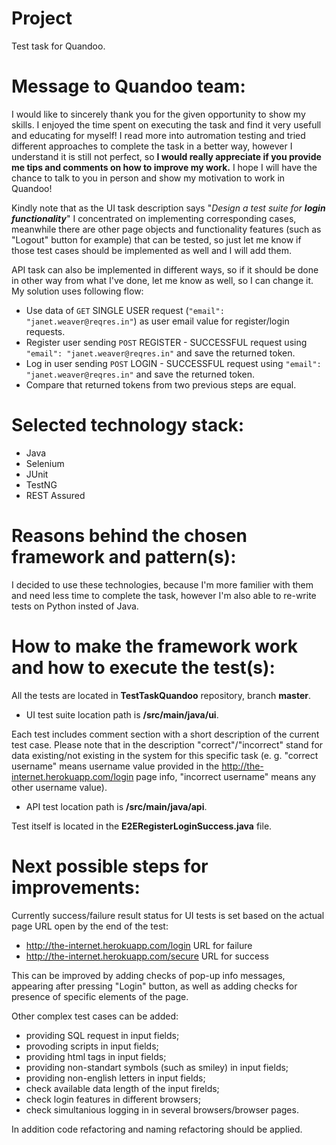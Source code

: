 # Project

Test task for Quandoo.

# **Message to Quandoo team:**

I would like to sincerely thank you for the given opportunity to show my skills.
I enjoyed the time spent on executing the task and find it very usefull and educating for myself!
I read more into autromation testing and tried different approaches to complete the task in a better way, however I understand it is still not perfect, so **I would really appreciate if you provide me tips and comments on how to improve my work.**
I hope I will have the chance to talk to you in person and show my motivation to work in Quandoo!

Kindly note that as the UI task description says "_Design a test suite for **login functionality**_" I concentrated on implementing corresponding cases, meanwhile there are other page objects and functionality features (such as "Logout" button for example) that can be tested, so just let me know if those test cases should be implemented as well and I will add them.

API task can also be implemented in different ways, so if it should be done in other way from what I've done, let me know as well, so I can change it.
My solution uses following flow:
- Use data of `GET` SINGLE USER request (`"email": "janet.weaver@reqres.in"`) as user email value for register/login requests.
- Register user sending `POST` REGISTER - SUCCESSFUL request using `"email": "janet.weaver@reqres.in"` and save the returned token.
- Log in user sending `POST` LOGIN - SUCCESSFUL request using `"email": "janet.weaver@reqres.in"` and save the returned token.
- Compare that returned tokens from two previous steps are equal. 

# **Selected technology stack:**

- Java
- Selenium
- JUnit
- TestNG
- REST Assured

# **Reasons behind the chosen framework and pattern(s):**

I decided to use these technologies, because I'm more familier with them and need less time to complete the task, however I'm also able to re-write tests on Python insted of Java. 

# **How to make the framework work and how to execute the test(s):**

All the tests are located in **TestTaskQuandoo** repository, branch **master**.

- UI test suite location path is **/src/main/java/ui**.

Each test includes comment section with a short description of the current test case. Please note that in the description "correct"/"incorrect" stand for data existing/not existing in the system for this specific task (e. g. "correct username" means username value provided in the http://the-internet.herokuapp.com/login page info, "incorrect username" means any other username value).

- API test location path is **/src/main/java/api**.

Test itself is located in the **E2ERegisterLoginSuccess.java** file.

# **Next possible steps for improvements:**

Currently success/failure result status for UI tests is set based on the actual page URL open by the end of the test: 
- http://the-internet.herokuapp.com/login URL for failure
- http://the-internet.herokuapp.com/secure URL for success

This can be improved by adding checks of pop-up info messages, appearing after pressing "Login" button, as well as adding checks for presence of specific elements of the page.

Other complex test cases can be added:
-  providing SQL request in input fields;
-  provoding scripts in input fields;
-  providing html tags in input fields;
-  providing non-standart symbols (such as smiley) in input fields;
-  providing non-english letters in input fields;
-  check available data length of the input firelds;
-  check login features in different browsers;
-  check simultanious logging in in several browsers/browser pages.

In addition code refactoring and naming refactoring should be applied.
